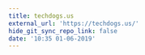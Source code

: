 ```yaml
---
title: techdogs.us
external_url: 'https://techdogs.us/'
hide_git_sync_repo_link: false
date: '10:35 01-06-2019'
---
```


